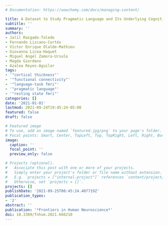 ```yaml
---
# Documentation: https://wowchemy.com/docs/managing-content/

title: A Dataset to Study Pragmatic Language and Its Underlying Cognitive Processes
subtitle: ''
summary: ''
authors:
- Jalil Rasgado-Toledo
- Fernando Lizcano-Cortés
- Víctor Enrique Olalde-Mathieu
- Giovanna Licea-Haquet
- Miguel Angel Zamora-Ursulo
- Magda Giordano
- Azalea Reyes-Aguilar
tags:
- '"cortical thickness"'
- '"functional connectivity"'
- '"language-task fmri"'
- '"pragmatic language"'
- '"resting state fmri"'
categories: []
date: '2021-01-01'
lastmod: 2021-09-24T19:45:24-05:00
featured: false
draft: false

# Featured image
# To use, add an image named `featured.jpg/png` to your page's folder.
# Focal points: Smart, Center, TopLeft, Top, TopRight, Left, Right, BottomLeft, Bottom, BottomRight.
image:
  caption: ''
  focal_point: ''
  preview_only: false

# Projects (optional).
#   Associate this post with one or more of your projects.
#   Simply enter your project's folder or file name without extension.
#   E.g. `projects = ["internal-project"]` references `content/project/deep-learning/index.md`.
#   Otherwise, set `projects = []`.
projects: []
publishDate: '2021-09-25T00:45:24.407719Z'
publication_types:
- '2'
abstract: ''
publication: '*Frontiers in Human Neuroscience*'
doi: 10.3389/fnhum.2021.666210
---
```

